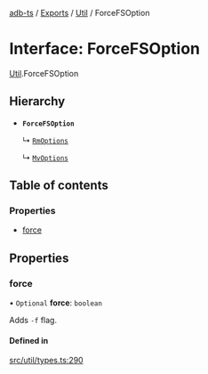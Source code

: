 [adb-ts](../README.md) / [Exports](../modules.md) / [Util](../modules/Util.md) / ForceFSOption

# Interface: ForceFSOption

[Util](../modules/Util.md).ForceFSOption

## Hierarchy

-   **`ForceFSOption`**

    ↳ [`RmOptions`](Util.RmOptions.md)

    ↳ [`MvOptions`](Util.MvOptions.md)

## Table of contents

### Properties

-   [force](Util.ForceFSOption.md#force)

## Properties

### force

• `Optional` **force**: `boolean`

Adds `-f` flag.

#### Defined in

[src/util/types.ts:290](https://github.com/Maaaartin/adb-ts/blob/5393493/src/util/types.ts#L290)
